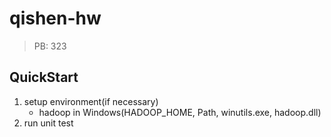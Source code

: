 # qishen-hw
> PB: 323

## QuickStart
1. setup environment(if necessary)
    - hadoop in Windows(HADOOP_HOME, Path, winutils.exe, hadoop.dll)
2. run unit test
